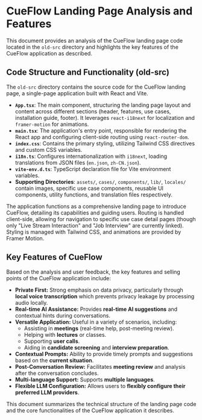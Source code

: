 # CueFlow Landing Page Analysis and Features

This document provides an analysis of the CueFlow landing page code located in the `old-src` directory and highlights the key features of the CueFlow application as described.

## Code Structure and Functionality (old-src)

The `old-src` directory contains the source code for the CueFlow landing page, a single-page application built with React and Vite.

*   **`App.tsx`**: The main component, structuring the landing page layout and content across different sections (header, features, use cases, installation guide, footer). It leverages `react-i18next` for localization and `framer-motion` for animations.
*   **`main.tsx`**: The application's entry point, responsible for rendering the React app and configuring client-side routing using `react-router-dom`.
*   **`index.css`**: Contains the primary styling, utilizing Tailwind CSS directives and custom CSS variables.
*   **`i18n.ts`**: Configures internationalization with `i18next`, loading translations from JSON files (`en.json`, `zh-CN.json`).
*   **`vite-env.d.ts`**: TypeScript declaration file for Vite environment variables.
*   **Supporting Directories**: `assets/`, `cases/`, `components/`, `lib/`, `locales/` contain images, specific use case components, reusable UI components, utility functions, and translation files respectively.

The application functions as a comprehensive landing page to introduce CueFlow, detailing its capabilities and guiding users. Routing is handled client-side, allowing for navigation to specific use case detail pages (though only "Live Stream Interaction" and "Job Interview" are currently linked). Styling is managed with Tailwind CSS, and animations are provided by Framer Motion.

## Key Features of CueFlow

Based on the analysis and user feedback, the key features and selling points of the CueFlow application include:

*   **Private First:** Strong emphasis on data privacy, particularly through **local voice transcription** which prevents privacy leakage by processing audio locally.
*   **Real-time AI Assistance:** Provides **real-time AI suggestions** and contextual hints during conversations.
*   **Versatile Application:** Useful in a variety of scenarios, including:
    *   Assisting in **meetings** (real-time help, post-meeting review).
    *   Helping with **lectures** or classes.
    *   Supporting **user calls**.
    *   Aiding in **candidate screening** and **interview preparation**.
*   **Contextual Prompts:** Ability to provide timely prompts and suggestions based on the **current situation**.
*   **Post-Conversation Review:** Facilitates **meeting review** and analysis after the conversation concludes.
*   **Multi-language Support:** Supports **multiple languages**.
*   **Flexible LLM Configuration:** Allows users to **flexibly configure their preferred LLM providers**.

This document summarizes the technical structure of the landing page code and the core functionalities of the CueFlow application it describes.